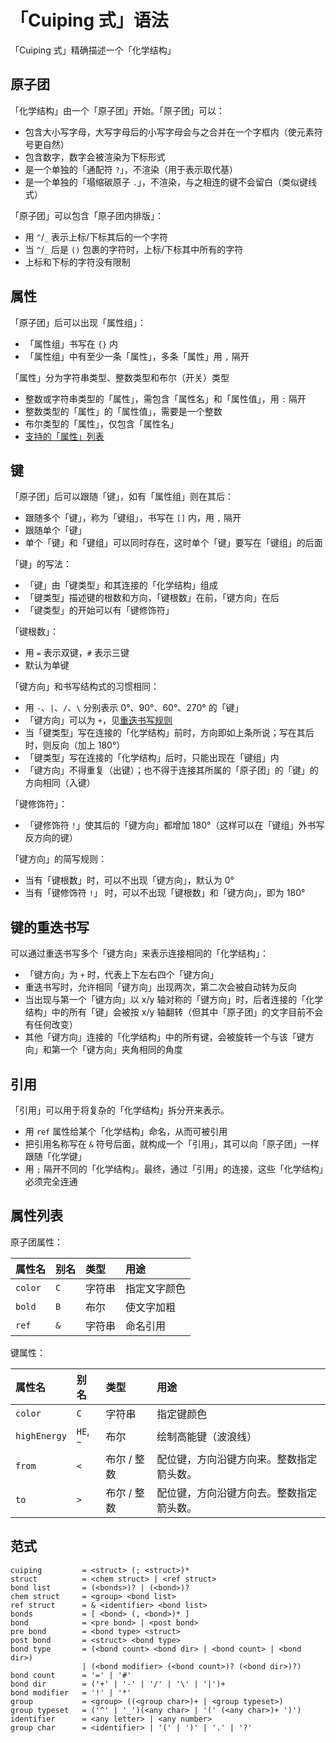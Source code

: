 # 「Cuiping 式」语法

「Cuiping 式」精确描述一个「化学结构」

## 原子团

「化学结构」由一个「原子团」开始。「原子团」可以：
- 包含大小写字母，大写字母后的小写字母会与之合并在一个字框内（使元素符号更自然）
- 包含数字，数字会被渲染为下标形式
- 是一个单独的「通配符 `?`」，不渲染（用于表示取代基）
- 是一个单独的「塌缩碳原子 `.`」，不渲染，与之相连的键不会留白（类似键线式）

「原子团」可以包含「原子团内排版」：
- 用 `^`/`_` 表示上标/下标其后的一个字符
- 当 `^`/`_` 后是 `()` 包裹的字符时，上标/下标其中所有的字符
- 上标和下标的字符没有限制

## 属性

「原子团」后可以出现「属性组」：
- 「属性组」书写在 `{}` 内
- 「属性组」中有至少一条「属性」，多条「属性」用 `,` 隔开

「属性」分为字符串类型、整数类型和布尔（开关）类型
- 整数或字符串类型的「属性」，需包含「属性名」和「属性值」，用 `:` 隔开
- 整数类型的「属性」的「属性值」，需要是一个整数
- 布尔类型的「属性」，仅包含「属性名」
- [支持的「属性」列表](#属性列表)

## 键

「原子团」后可以跟随「键」，如有「属性组」则在其后：
- 跟随多个「键」，称为「键组」，书写在 `[]` 内，用 `,` 隔开
- 跟随单个「键」
- 单个「键」和「键组」可以同时存在，这时单个「键」要写在「键组」的后面

「键」的写法：
- 「键」由「键类型」和其连接的「化学结构」组成
- 「键类型」描述键的根数和方向，「键根数」在前，「键方向」在后
- 「键类型」的开始可以有「键修饰符」

「键根数」：
- 用 `=` 表示双键，`#` 表示三键 
- 默认为单键

「键方向」和书写结构式的习惯相同：
- 用 `-`、`|`、`/`、`\` 分别表示 0°、90°、60°、270° 的「键」
- 「键方向」可以为 `+`，见[重迭书写规则](#键的重迭书写)
- 当「键类型」写在连接的「化学结构」前时，方向即如上条所说；写在其后时，则反向（加上 180°）
- 「键类型」写在连接的「化学结构」后时，只能出现在「键组」内
- 「键方向」不得重复（出键）；也不得于连接其所属的「原子团」的「键」的方向相同（入键）

「键修饰符」：
- 「键修饰符 `!`」使其后的「键方向」都增加 180°（这样可以在「键组」外书写反方向的键）

「键方向」的简写规则：
- 当有「键根数」时，可以不出现「键方向」，默认为 0°
- 当有「键修饰符 `!`」 时，可以不出现「键根数」和「键方向」，即为 180°

## 键的重迭书写

可以通过重迭书写多个「键方向」来表示连接相同的「化学结构」：
- 「键方向」为 `+` 时，代表上下左右四个「键方向」
- 重迭书写时，允许相同「键方向」出现两次，第二次会被自动转为反向
- 当出现与第一个「键方向」以 x/y 轴对称的「键方向」时，后者连接的「化学结构」中的所有「键」会被按 x/y 轴翻转（但其中「原子团」的文字目前不会有任何改变）
- 其他「键方向」连接的「化学结构」中的所有键，会被旋转一个与该「键方向」和第一个「键方向」夹角相同的角度

## 引用

「引用」可以用于将复杂的「化学结构」拆分开来表示。

- 用 `ref` 属性给某个「化学结构」命名，从而可被引用
- 把引用名称写在 `&` 符号后面，就构成一个「引用」，其可以向「原子团」一样跟随「化学键」
- 用 `;` 隔开不同的「化学结构」。最终，通过「引用」的连接，这些「化学结构」必须完全连通

## 属性列表

原子团属性：

| 属性名    | 别名 | 类型   | 用途
| :-------- | :--- | :----- | :---
| `color`   | `C`  | 字符串 | 指定文字颜色
| `bold`    | `B`  | 布尔   | 使文字加粗
| `ref`     | `&`  | 字符串 | 命名引用

键属性：

| 属性名       | 别名      | 类型        | 用途
| :----------- | :-------- | :---------- | :---
| `color`      | `C`       | 字符串      | 指定键颜色
| `highEnergy` | `HE`, `~` | 布尔        | 绘制高能键（波浪线）
| `from`       | `<`       | 布尔 / 整数 | 配位键，方向沿键方向来。整数指定箭头数。
| `to`         | `>`       | 布尔 / 整数 | 配位键，方向沿键方向去。整数指定箭头数。

## 范式

```
cuiping         = <struct> (; <struct>)*
struct          = <chem struct> | <ref struct>
bond list       = (<bonds>)? | (<bond>)?
chem struct     = <group> <bond list>
ref struct      = & <identifier> <bond list>
bonds           = [ <bond> (, <bond>)* ]
bond            = <pre bond> | <post bond>
pre bond        = <bond type> <struct>
post bond       = <struct> <bond type>
bond type       = (<bond count> <bond dir> | <bond count> | <bond dir>)
                | (<bond modifier> (<bond count>)? (<bond dir>)?)
bond count      = '=' | '#'
bond dir        = ('+' | '-' | '/' | '\' | '|')+
bond modifier   = '!' | '*'
group           = <group> ((<group char>)+ | <group typeset>)
group typeset   = ('^' | '_')(<any char> | '(' (<any char>)+ ')')
identifier      = <any letter> | <any number>
group char      = <identifier> | '(' | ')' | '.' | '?'
```